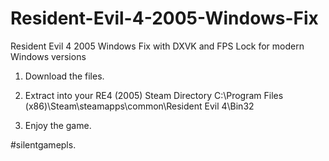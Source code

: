 # Resident-Evil-4-2005-Windows-Fix
Resident Evil 4 2005 Windows Fix with DXVK and FPS Lock for modern Windows versions

1. Download the files.

2. Extract into your RE4 (2005) Steam Directory 
C:\Program Files (x86)\Steam\steamapps\common\Resident Evil 4\Bin32

3. Enjoy the game.

#silentgamepls.

